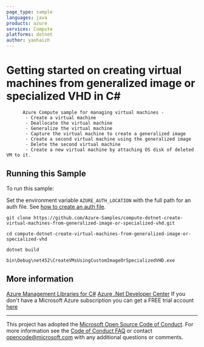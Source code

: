 ```yaml
---
page_type: sample
languages: java
products: azure
services: Compute
platforms: dotnet
author: yaohaizh
---
```


# Getting started on creating virtual machines from generalized image or specialized VHD in C# #

          Azure Compute sample for managing virtual machines -
           - Create a virtual machine
           - Deallocate the virtual machine
           - Generalize the virtual machine
           - Capture the virtual machine to create a generalized image
           - Create a second virtual machine using the generalized image
           - Delete the second virtual machine
           - Create a new virtual machine by attaching OS disk of deleted VM to it.


## Running this Sample ##

To run this sample:

Set the environment variable `AZURE_AUTH_LOCATION` with the full path for an auth file. See [how to create an auth file](https://github.com/Azure/azure-libraries-for-net/blob/master/AUTH.md).

    git clone https://github.com/Azure-Samples/compute-dotnet-create-virtual-machines-from-generalized-image-or-specialized-vhd.git

    cd compute-dotnet-create-virtual-machines-from-generalized-image-or-specialized-vhd
  
    dotnet build
    
    bin\Debug\net452\CreateVMsUsingCustomImageOrSpecializedVHD.exe

## More information ##

[Azure Management Libraries for C#](https://github.com/Azure/azure-sdk-for-net/tree/Fluent)
[Azure .Net Developer Center](https://azure.microsoft.com/en-us/develop/net/)
If you don't have a Microsoft Azure subscription you can get a FREE trial account [here](http://go.microsoft.com/fwlink/?LinkId=330212)

---

This project has adopted the [Microsoft Open Source Code of Conduct](https://opensource.microsoft.com/codeofconduct/). For more information see the [Code of Conduct FAQ](https://opensource.microsoft.com/codeofconduct/faq/) or contact [opencode@microsoft.com](mailto:opencode@microsoft.com) with any additional questions or comments.